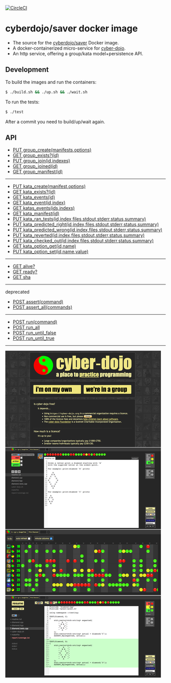 
[![CircleCI](https://circleci.com/gh/cyber-dojo/saver.svg?style=svg)](https://circleci.com/gh/cyber-dojo/saver)

# cyberdojo/saver docker image

- The source for the [cyberdojo/saver](https://hub.docker.com/r/cyberdojo/saver/tags) Docker image.
- A docker-containerized micro-service for [cyber-dojo](https://cyber-dojo.org).
- An http service, offering a group/kata model+persistence API.

Development
-----------
To build the images and run the containers:
```bash
$ ./build.sh && ./up.sh && ./wait.sh
````

To run the tests:
```bash
$ ./test
```

After a commit you need to build/up/wait again.



API
---
* [PUT group_create(manifests,options)](docs/api.md#post-group_createmanifestsoptions)
* [GET group_exists?(id)](docs/api.md#get-group_existsid)
* [PUT group_join(id,indexes)](docs/api.md#post-group_joinidindexes)
* [GET group_joined(id)](docs/api.md#get-group_joinedid)
* [GET group_manifest(id)](docs/api.md#get-group_manifestid)
- - - -
* [PUT kata_create(manifest,options)](docs/api.md#post-kata_createmanifestoptions)
* [GET kata_exists?(id)](docs/api.md#get-kata_existsid)
* [GET kata_events(id)](docs/api.md#get-kata_eventsid)
* [GET kata_event(id,index)](docs/api.md#get-kata_eventidindex)
* [GET katas_events(ids,indexs)](docs/api.md#get-katas_eventsidsindexes)
* [GET kata_manifest(id)](docs/api.md#get-kata_manifestid)
* [PUT kata_ran_tests(id,index,files,stdout,stderr,status,summary)](docs/api.md#post-kata_ran_testsidindexfilesstdoutstderrstatussummary)
* [PUT kata_predicted_right(id,index,files,stdout,stderr,status,summary)](docs/api.md#post-kata_predicted_rightidindexfilesstdoutstderrstatussummary)
* [PUT kata_predicted_wrong(id,index,files,stdout,stderr,status,summary)](docs/api.md#post-kata_predicted_wrongidindexfilesstdoutstderrstatussummary)
* [PUT kata_reverted(id,index,files,stdout,stderr,status,summary)](docs/api.md#post-kata_revertedidindexfilesstdoutstderrstatussummary)
* [PUT kata_checked_out(id,index,files,stdout,stderr,status,summary)](docs/api.md#post-kata_checked_outidindexfilesstdoutstderrstatussummary)
* [GET kata_option_get(id,name)](docs/api.md#get-kata_option_getidname)
* [PUT kata_option_set(id,name,value)](docs/api.md#post-kata_option_setidnamevalue)
- - - -
- [GET alive?](docs/api.md#get-alive)  
- [GET ready?](docs/api.md#get-ready)
- [GET sha](docs/api.md#get-sha)
- - - -
deprecated
- [POST assert(command)](docs/api.md#post-assertcommand)
- [POST assert_all(commands)](docs/api.md#post-assert_allcommands)
- - - -
- [POST run(command)](docs/api.md#post-runcommand)
- [POST run_all](docs/api.md#post-run_allcommands)
- [POST run_until_false](docs/api.md#post-run_until_falsecommands)
- [POST run_until_true](docs/api.md#post-run_until_truecommands)

- - - -
![cyber-dojo.org home page](https://github.com/cyber-dojo/cyber-dojo/blob/master/shared/home_page_snapshot.png)

